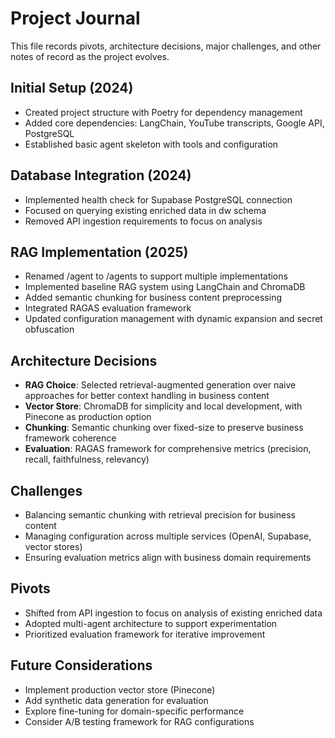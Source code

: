 # Project Journal

This file records pivots, architecture decisions, major challenges, and other notes of record as the project evolves.

## Initial Setup (2024)
- Created project structure with Poetry for dependency management
- Added core dependencies: LangChain, YouTube transcripts, Google API, PostgreSQL
- Established basic agent skeleton with tools and configuration

## Database Integration (2024)
- Implemented health check for Supabase PostgreSQL connection
- Focused on querying existing enriched data in dw schema
- Removed API ingestion requirements to focus on analysis

## RAG Implementation (2025)
- Renamed /agent to /agents to support multiple implementations
- Implemented baseline RAG system using LangChain and ChromaDB
- Added semantic chunking for business content preprocessing
- Integrated RAGAS evaluation framework
- Updated configuration management with dynamic expansion and secret obfuscation

## Architecture Decisions
- **RAG Choice**: Selected retrieval-augmented generation over naive approaches for better context handling in business content
- **Vector Store**: ChromaDB for simplicity and local development, with Pinecone as production option
- **Chunking**: Semantic chunking over fixed-size to preserve business framework coherence
- **Evaluation**: RAGAS framework for comprehensive metrics (precision, recall, faithfulness, relevancy)

## Challenges
- Balancing semantic chunking with retrieval precision for business content
- Managing configuration across multiple services (OpenAI, Supabase, vector stores)
- Ensuring evaluation metrics align with business domain requirements

## Pivots
- Shifted from API ingestion to focus on analysis of existing enriched data
- Adopted multi-agent architecture to support experimentation
- Prioritized evaluation framework for iterative improvement

## Future Considerations
- Implement production vector store (Pinecone)
- Add synthetic data generation for evaluation
- Explore fine-tuning for domain-specific performance
- Consider A/B testing framework for RAG configurations